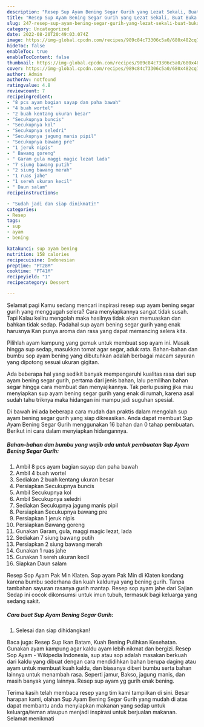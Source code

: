 ```yaml
---
description: "Resep Sup Ayam Bening Segar Gurih yang Lezat Sekali, Buat Buka Puasa Bisa Manjain Lidah"
title: "Resep Sup Ayam Bening Segar Gurih yang Lezat Sekali, Buat Buka Puasa Bisa Manjain Lidah"
slug: 247-resep-sup-ayam-bening-segar-gurih-yang-lezat-sekali-buat-buka-puasa-bisa-manjain-lidah
category: Uncategorized
date: 2022-08-20T20:49:03.074Z
image: https://img-global.cpcdn.com/recipes/989c84c73306c5a0/680x482cq70/sup-ayam-bening-segar-gurih-foto-resep-utama.jpg
hideToc: false
enableToc: true
enableTocContent: false
thumbnail: https://img-global.cpcdn.com/recipes/989c84c73306c5a0/680x482cq70/sup-ayam-bening-segar-gurih-foto-resep-utama.jpg
cover: https://img-global.cpcdn.com/recipes/989c84c73306c5a0/680x482cq70/sup-ayam-bening-segar-gurih-foto-resep-utama.jpg
author: Admin
authorAv: notfound
ratingvalue: 4.8
reviewcount: 7
recipeingredient:
- "8 pcs ayam bagian sayap dan paha bawah"
- "4 buah wortel"
- "2 buah kentang ukuran besar"
- "Secukupnya buncis"
- "Secukupnya kol"
- "Secukupnya seledri"
- "Secukupnya jagung manis pipil"
- "Secukupnya bawang pre"
- "1 jeruk nipis"
- " Bawang goreng"
- " Garam gula maggi magic lezat lada"
- "7 siung bawang putih"
- "2 siung bawang merah"
- "1 ruas jahe"
- "1 sereh ukuran kecil"
- " Daun salam"
recipeinstructions:

- "Sudah jadi dan siap dinikmati!"
categories:
- Resep
tags:
- sup
- ayam
- bening

katakunci: sup ayam bening 
nutrition: 158 calories
recipecuisine: Indonesian
preptime: "PT28M"
cooktime: "PT41M"
recipeyield: "1"
recipecategory: Dessert

---
```



Selamat pagi Kamu sedang mencari inspirasi resep sup ayam bening segar gurih yang menggugah selera? Cara menyiapkannya sangat tidak susah. Tapi Kalau keliru mengolah maka hasilnya tidak akan memuaskan dan bahkan tidak sedap. Padahal sup ayam bening segar gurih yang enak harusnya Kan punya aroma dan rasa yang dapat memancing selera kita.


Pilihlah ayam kampung yang gemuk untuk membuat sop ayam ini. Masak hingga sup sedap, masukkan tomat agar segar, aduk rata. Bahan-bahan dan bumbu sop ayam bening yang dibutuhkan adalah berbagai macam sayuran yang dipotong sesuai ukuran gigitan.

Ada beberapa hal yang sedikit banyak mempengaruhi kualitas rasa dari sup ayam bening segar gurih, pertama dari jenis bahan, lalu pemilihan bahan segar hingga cara membuat dan menyajikannya. Tak perlu pusing jika mau menyiapkan sup ayam bening segar gurih yang enak di rumah, karena asal sudah tahu triknya maka hidangan ini mampu jadi suguhan spesial.


Di bawah ini ada beberapa cara mudah dan praktis dalam mengolah sup ayam bening segar gurih yang siap dikreasikan. Anda dapat membuat Sup Ayam Bening Segar Gurih menggunakan 16 bahan dan 0 tahap pembuatan. Berikut ini cara dalam menyiapkan hidangannya.

<!--inarticleads1-->

##### Bahan-bahan dan bumbu yang wajib ada untuk pembuatan Sup Ayam Bening Segar Gurih:

1. Ambil 8 pcs ayam bagian sayap dan paha bawah
1. Ambil 4 buah wortel
1. Sediakan 2 buah kentang ukuran besar
1. Persiapkan Secukupnya buncis
1. Ambil Secukupnya kol
1. Ambil Secukupnya seledri
1. Sediakan Secukupnya jagung manis pipil
1. Persiapkan Secukupnya bawang pre
1. Persiapkan 1 jeruk nipis
1. Persiapkan  Bawang goreng
1. Gunakan  Garam, gula, maggi magic lezat, lada
1. Sediakan 7 siung bawang putih
1. Persiapkan 2 siung bawang merah
1. Gunakan 1 ruas jahe
1. Gunakan 1 sereh ukuran kecil
1. Siapkan  Daun salam


Resep Sop Ayam Pak Min Klaten. Sop ayam Pak Min di Klaten kondang karena bumbu sederhana dan kuah kaldunya yang bening gurih. Tanpa tambahan sayuran rasanya gurih mantap. Resep sop ayam jahe dari Sajian Sedap ini cocok dikonsumsi untuk imun tubuh, termasuk bagi keluarga yang sedang sakit. 

<!--inarticleads2-->

##### Cara buat Sup Ayam Bening Segar Gurih:


1. Selesai dan siap dihidangkan!

Baca juga: Resep Sup Ikan Batam, Kuah Bening Pulihkan Kesehatan. Gunakan ayam kampung agar kaldu ayam lebih nikmat dan bergizi. Resep Sop Ayam - Wikipedia Indonesia, sup atau sop adalah masakan berkuah dari kaldu yang dibuat dengan cara mendidihkan bahan berupa daging atau ayam untuk membuat kuah kaldu, dan biasanya diberi bumbu serta bahan lainnya untuk menambah rasa. Seperti jamur, Bakso, jagung manis, dan masih banyak yang lainnya. Resep sup ayam yg gurih enak bening. 

Terima kasih telah membaca resep yang tim kami tampilkan di sini. Besar harapan kami, olahan Sup Ayam Bening Segar Gurih yang mudah di atas dapat membantu anda menyiapkan makanan yang sedap untuk keluarga/teman ataupun menjadi inspirasi untuk berjualan makanan. Selamat menikmati
